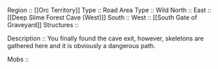 Region :: [[Orc Territory]]
Type :: Road
Area Type :: Wild
North :: 
East :: [[Deep Slime Forest Cave (West)]]
South :: 
West :: [[South Gate of Graveyard]]
Structures ::

Description :: You finally found the cave exit, however, skeletons are gathered here and it is obviously a dangerous path.

Mobs :: 